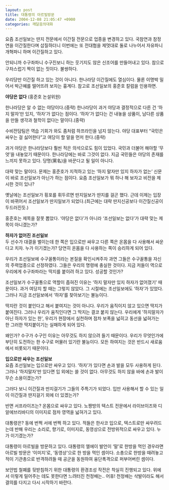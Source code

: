 ```yaml
---
layout: post
title: 대통령의 아르빌방문
date: 2004-12-08 21:05:47 +0900
categories: 깨달음의대화
---
```

 요즘 조선일보는 딴지 전문에서 이간질 전문으로 업종을 변경하고 있다. 국참연과 참정연을 이간질한다며 삽질하더니 이번에는 또 전대협을 제멋대로 둘로 나누어서 자유파니 개혁파니 하며 이간질하고 있다. 
  
  
안되니까 수구좌파니 수구진보니 하는 웃기지도 않은 신조어를 만들어내고 있다. 참으로 구차스럽기 짝이 없는 짓이다. 불쌍하다. 
  
  
우리당만 이간질 하고 있는 것이 아니다. 한나라당 이간질에도 열심이다. 물론 이명박 밀어서 박근혜를 떨어뜨려 보자는 흉계다. 참고로 조선일보의 홍준호 칼럼을 인용하면.   
   


    
        

        
              
**야당은 없다** (홍준호 논설위원)    
  
한나라당은 알 수 없는 야당이다.(중략) 한나라당이 과거 야당과 결정적으로 다른 건 ‘하지 말자’만 있지, ‘하자’가 없다는 점이다. ‘하자’가 없다는 건 내놓을 상품이, 남다른 상품을 만들 생각과 철학이 없다는 말이다.(중략)    
  
수비전담팀은 역습 기회가 와도 좀처럼 하프라인을 넘지 않는다. 야당 대표부터 “국민은 싸우는 걸 싫어한다”고 여당이 할 말을 먼저 한다.(중략) 
  
  
과거 야당은 한나라당보다 훨씬 적은 의석으로도 힘이 있었다. 국민과 더불어 해야할 ‘무엇’을 내놓았기 때문이다. 한나라당에는 바로 그것이 없다. 지금 국민들은 야당의 존재를 느끼지 못하고 있다. 당명(黨名)을 바꾼다고 될 일이 아니다. 
  
  
대략 맞는 말이다. 문제는 홍준호가 지적하고 있는 ‘하지 말자만 있지 하자가 없는’ 신문이 바로 조선일보가 아닌가 하는 점이다. 요즘 조선일보가 뭐 하나 해 보자고 비전을 제시한 것이 있나?    
  
옛날에는 조선일보가 횡포를 휘두르면 딴지일보가 딴지를 걸곤 했다. 근데 이제는 입장이 바뀌어서 조선일보가 딴지일보가 되었다.(최근에는 대략 딴지신공보다 이간질신공이 두드러진듯.)    
  
홍준호는 제목을 잘못 뽑았다. ‘야당은 없다’가 아니라 ‘조선일보는 없다’가 대략 맞는 제목이 아니겠는가?    
  
**하자가 없어진 조선일보**   
두 선수가 대결을 벌이는데 한 쪽은 입으로만 싸우고 다른 쪽은 온몸을 다 사용해서 싸운다고 치자. 누가 이기겠는가? 당연히 온몸을 다 사용하는 쪽이 승리하게 되어 있다.    
  
우리가 조선일보에 수구꼴통이라는 본질을 확인시켜주자 과연 그들은 수구꼴통을 자신의 주력업종으로 선정하였다. 그들은 우리의 명령에 충실한 것이다. 지금 저들이 역으로 우리에게 수구좌파라는 딱지를 붙이려 하고 있다. 성공할 것인가?    
  
조선일보가 수구꼴통으로 역할이 좁혀진 이유는 ‘하지 말자만 있지 하자가 없어졌기’ 때문이다. 과거 여당지 할 때는 그렇지 않았다. 그 시절에는 조선일보에도 ‘하자’가 있었다. 그러나 지금 조선일보에서 ‘하자’를 찾아보기는 불능이다.    
  
딱지란 것이 붙인다고 해서 붙여지는 것이 아니다. 우리가 움직이지 않고 있으면 딱지가 붙여진다. 그러나 우리가 움직인다면 그 딱지는 결코 붙지 않는다. 우리에게 '하지말자가 아닌 하자가 있는 한', 우리가 현장에서 실천하며 점차 보폭을 넓히고 동선을 넓혀가는 한 그러한 딱지붙이기는 실패하게 되어 있다.    
  
왜인가? 수구가 수구인 이유는 아무것도 하지 않으려 들기 때문이다. 우리가 무엇인가에 부단히 도전하는 한 수구로 머물러 있기란 불능이다. 모든 하여지는 것은 반드시 새로움에서 비롯되기 때문이다.    
  
**입으로만 싸우는 조선일보**   
요즘 조선일보는 입으로만 싸우고 있다. ‘하자’가 있다면 손과 발을 모두 사용하게 된다. 그러나 ‘하지말자’만 있다면 입 외에는 쓸 것이 없다. 아무것도 하지 않을 바에 손과 발이 무슨 소용이겠는가? 
  
  
그러다 보니 이간질과 딴지걸기가 그들의 주특기가 되었다. 입만 사용해서 할 수 있는 일이 이간질과 딴지걸기 외에 더 있겠는가? 
  
  
반면 서프라이즈는? 온몸으로 싸우고 있다. 노짱방의 텍스트 전문에서 라이브이즈와 디알에브리바디의 이미지로 점차 영역을 넓혀가고 있다. 
  
  
대통령은? 동에 번쩍 서에 번쩍 하고 있다. 적들은 한사코 입으로, 텍스트로만 싸우려드는데 반해 우리는 소리로, 향기로, 이미지로, 동영상으로 전방위적으로 싸우고 있다. 누가 이기겠는가?    
  
대통령이 아르빌을 방문하고 있다. 대통령의 엘에이 발언이 ‘말’로 한방을 먹인 경우라면 아르빌 방문은 ‘이미지’로, ‘동영상'으로 한 방을 먹인 셈이다. 소총으로 한방을 때려놓고 적이 기관총으로 반격하려들 때 공군을 동원하여 융단폭격으로 퍼부어버린 셈이다.    
  
보안법 철폐를 뒷받침하기 위한 대통령의 환경조성 작전은 착실히 진행되고 있다. 위에서 이렇게 밀어주는 데도 못한다면 느려터진 천정배는.. 어휴! 천정배는 삭발이라도 해서 결의를 다지고 다시 시작하기 바란다.